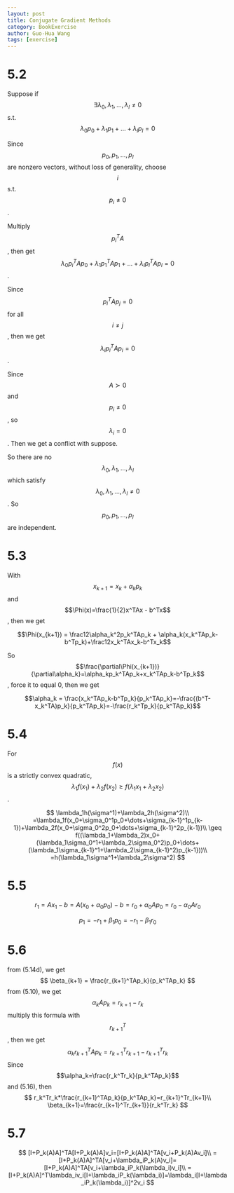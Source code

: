 ```yaml
---
layout: post
title: Conjugate Gradient Methods
category: BookExercise
author: Guo-Hua Wang
tags: [exercise]
---
```


# 5.2

Suppose if $$\exists \lambda_0,\lambda_1,\dots,\lambda_l \neq0$$ s.t. $$\lambda_0p_0+\lambda_1p_1+\dots+\lambda_lp_l=0$$ 

Since $$p_0,p_1,\dots,p_l$$ are nonzero vectors, without loss of generality, choose $$i$$ s.t. $$p_i \neq 0$$. 

Multiply $$p_i^TA$$, then get $$\lambda_0p_{i}^{T}Ap_0 + \lambda_1p_1^TAp_1 + \dots + \lambda_lp_l^TAp_l = 0$$.

Since $$p_i^TAp_j = 0$$ for all $$i \neq j$$, then we get $$\lambda_ip_i^TAp_i = 0$$.

Since $$A\succ 0 $$ and $$p_i \neq 0$$, so $$\lambda_i = 0$$. Then we get a conflict with suppose.

So there are no $$\lambda_0,\lambda_1,\dots,\lambda_l $$ which satisfy $$\lambda_0,\lambda_1,\dots,\lambda_l \neq0$$. So $$p_0,p_1,\dots,p_l$$ are independent.

# 5.3

With $$x_{k+1} = x_k + \alpha_kp_k$$ and $$\Phi(x)=\frac{1}{2}x^TAx - b^Tx$$, then we get

$$\Phi(x_{k+1}) = \frac12\alpha_k^2p_k^TAp_k + \alpha_k(x_k^TAp_k-b^Tp_k)+\frac12x_k^TAx_k-b^Tx_k$$

So $$\frac{\partial\Phi(x_{k+1})}{\partial\alpha_k}=\alpha_kp_k^TAp_k+x_k^TAp_k-b^Tp_k$$, force it to equal 0, then we get

$$\alpha_k = \frac{x_k^TAp_k-b^Tp_k}{p_k^TAp_k}=-\frac{(b^T-x_k^TA)p_k}{p_k^TAp_k}=-\frac{r_k^Tp_k}{p_k^TAp_k}$$

# 5.4

For $$f(x)$$ is a strictly convex quadratic, $$\lambda_1f(x_1)+\lambda_2f(x_2)\geq f(\lambda_1x_1+\lambda_2x_2)$$.

$$
\lambda_1h(\sigma^1)+\lambda_2h(\sigma^2)\\
=\lambda_1f(x_0+\sigma_0^1p_0+\dots+\sigma_{k-1}^1p_{k-1})+\lambda_2f(x_0+\sigma_0^2p_0+\dots+\sigma_{k-1}^2p_{k-1})\\
\geq f((\lambda_1+\lambda_2)x_0+(\lambda_1\sigma_0^1+\lambda_2\sigma_0^2)p_0+\dots+(\lambda_1\sigma_{k-1}^1+\lambda_2\sigma_{k-1}^2)p_{k-1}))\\
=h(\lambda_1\sigma^1+\lambda_2\sigma^2)
$$

# 5.5

$$
r_1 = Ax_1-b=A(x_0+\alpha_0p_0)-b=r_0+\alpha_0Ap_0=r_0-\alpha_0Ar_0
$$

$$
p_1=-r_1+\beta_1p_0=-r_1-\beta_1r_0
$$

# 5.6

from (5.14d), we get
$$
\beta_{k+1} = \frac{r_{k+1}^TAp_k}{p_k^TAp_k}
$$
from (5.10), we get
$$
\alpha_kAp_k=r_{k+1}-r_{k}
$$
multiply this formula with $$r_{k+1}^T$$, then we get
$$
\alpha_kr_{k+1}^TAp_k=r_{k+1}^Tr_{k+1}-r_{k+1}^Tr_k
$$
Since $$\alpha_k=\frac{r_k^Tr_k}{p_k^TAp_k}$$ and (5.16), then
$$
r_k^Tr_k*\frac{r_{k+1}^TAp_k}{p_k^TAp_k}=r_{k+1}^Tr_{k+1}\\
\beta_{k+1}=\frac{r_{k+1}^Tr_{k+1}}{r_k^Tr_k}
$$

# 5.7

$$
[I+P_k(A)A]^TA[I+P_k(A)A]v_i=[I+P_k(A)A]^TA[v_i+P_k(A)Av_i]\\
=[I+P_k(A)A]^TA[v_i+\lambda_iP_k(A)v_i]=[I+P_k(A)A]^TA[v_i+\lambda_iP_k(\lambda_i)v_i]\\
=[I+P_k(A)A]^T\lambda_iv_i[I+\lambda_iP_k(\lambda_i)]=\lambda_i[I+\lambda_iP_k(\lambda_i)]^2v_i
$$











